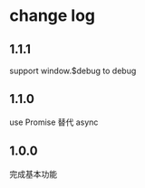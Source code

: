 # change log

## 1.1.1

support window.$debug to debug

## 1.1.0

use Promise 替代 async

## 1.0.0

完成基本功能
